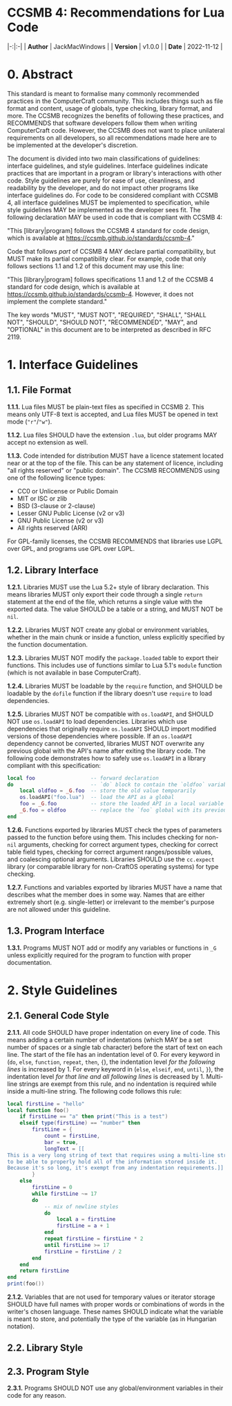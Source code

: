 # CCSMB 4: Recommendations for Lua Code

|-:|:-|
| **Author** | JackMacWindows |
| **Version** | v1.0.0 |
| **Date** | 2022-11-12 |

# 0. Abstract
This standard is meant to formalise many commonly recommended practices in the ComputerCraft community. This includes things such as file format and content, usage of globals, type checking, library format, and more. The CCSMB recognizes the benefits of following these practices, and RECOMMENDS that software developers follow them when writing ComputerCraft code. However, the CCSMB does not want to place unilateral requirements on all developers, so all recommendations made here are to be implemented at the developer's discretion.

The document is divided into two main classifications of guidelines: interface guidelines, and style guidelines. Interface guidelines indicate practices that are important in a program or library's interactions with other code. Style guidelines are purely for ease of use, cleanliness, and readability by the developer, and do not impact other programs like interface guidelines do. For code to be considered compliant with CCSMB 4, all interface guidelines MUST be implemented to specification, while style guidelines MAY be implemented as the developer sees fit. The following declaration MAY be used in code that is compliant with CCSMB 4:

"This [library|program] follows the CCSMB 4 standard for code design, which is available at https://ccsmb.github.io/standards/ccsmb-4."

Code that follows *part* of CCSMB 4 MAY declare partial compatibility, but MUST make its partial compatibility clear. For example, code that only follows sections 1.1 and 1.2 of this document may use this line:

"This [library|program] follows specifications 1.1 and 1.2 of the CCSMB 4 standard for code design, which is available at https://ccsmb.github.io/standards/ccsmb-4. However, it does not implement the complete standard."

The key words "MUST", "MUST NOT", "REQUIRED", "SHALL", "SHALL NOT", "SHOULD", "SHOULD NOT", "RECOMMENDED", "MAY", and "OPTIONAL" in this document are to be interpreted as described in RFC 2119.

# 1. Interface Guidelines

## 1.1. File Format
**1.1.1.** Lua files MUST be plain-text files as specified in CCSMB 2. This means only UTF-8 text is accepted, and Lua files MUST be opened in text mode (`"r"`/`"w"`).

**1.1.2.** Lua files SHOULD have the extension `.lua`, but older programs MAY accept no extension as well.

**1.1.3.** Code intended for distribution MUST have a licence statement located near or at the top of the file. This can be any statement of licence, including "all rights reserved" or "public domain". The CCSMB RECOMMENDS using one of the following licence types:

* CC0 or Unlicense or Public Domain
* MIT or ISC or zlib
* BSD (3-clause or 2-clause)
* Lesser GNU Public License (v2 or v3)
* GNU Public License (v2 or v3)
* All rights reserved (ARR)

For GPL-family licenses, the CCSMB RECOMMENDS that libraries use LGPL over GPL, and programs use GPL over LGPL.

## 1.2. Library Interface
**1.2.1.** Libraries MUST use the Lua 5.2+ style of library declaration. This means libraries MUST only export their code through a single `return` statement at the end of the file, which returns a single value with the exported data. The value SHOULD be a table or a string, and MUST NOT be `nil`.

**1.2.2.** Libraries MUST NOT create any global or environment variables, whether in the main chunk or inside a function, unless explicitly specified by the function documentation.

**1.2.3.** Libraries MUST NOT modify the `package.loaded` table to export their functions. This includes use of functions similar to Lua 5.1's `module` function (which is not available in base ComputerCraft).

**1.2.4.** Libraries MUST be loadable by the `require` function, and SHOULD be loadable by the `dofile` function if the library doesn't use `require` to load dependencies.

**1.2.5.** Libraries MUST NOT be compatible with `os.loadAPI`, and SHOULD NOT use `os.loadAPI` to load dependencies. Libraries which use dependencies that originally require `os.loadAPI` SHOULD import modified versions of those dependencies where possible. If an `os.loadAPI` dependency cannot be converted, libraries MUST NOT overwrite any previous global with the API's name after exiting the library code. The following code demonstrates how to safely use `os.loadAPI` in a library compliant with this specification:

```lua
local foo                  -- forward declaration
do                         -- `do` block to contain the `oldfoo` variable
    local oldfoo = _G.foo  -- store the old value temporarily
    os.loadAPI("foo.lua")  -- load the API as a global
    foo = _G.foo           -- store the loaded API in a local variable
    _G.foo = oldfoo        -- replace the `foo` global with its previous value (which may be `nil`)
end
```

**1.2.6.** Functions exported by libraries MUST check the types of parameters passed to the function before using them. This includes checking for non-`nil` arguments, checking for correct argument types, checking for correct table field types, checking for correct argument ranges/possible values, and coalescing optional arguments. Libraries SHOULD use the `cc.expect` library (or comparable library for non-CraftOS operating systems) for type checking.

**1.2.7.** Functions and variables exported by libraries MUST have a name that describes what the member does in some way. Names that are either extremely short (e.g. single-letter) or irrelevant to the member's purpose are not allowed under this guideline.

## 1.3. Program Interface
**1.3.1.** Programs MUST NOT add or modify any variables or functions in `_G` unless explicitly required for the program to function with proper documentation.

# 2. Style Guidelines

## 2.1. General Code Style
**2.1.1.** All code SHOULD have proper indentation on every line of code. This means adding a certain number of indentations (which MAY be a set number of spaces or a single tab character) before the start of text on each line. The start of the file has an indentation level of 0. For every keyword in (`do`, `else`, `function`, `repeat`, `then`, `{`), the indentation level *for the following lines* is increased by 1. For every keyword in (`else`, `elseif`, `end`, `until`, `}`), the indentation level *for that line and all following lines* is decreased by 1. Multi-line strings are exempt from this rule, and no indentation is required while inside a multi-line string. The following code follows this rule:

```lua
local firstLine = "hello"
local function foo()
    if firstLine == "a" then print("This is a test")
    elseif type(firstLine) == "number" then
        firstLine = {
            count = firstLine,
            bar = true,
            longText = [[
This is a very long string of text that requires using a multi-line string
to be able to properly hold all of the information stored inside it.
Because it's so long, it's exempt from any indentation requirements.]]
        }
    else
        firstLine = 0
        while firstLine ~= 17
        do
            -- mix of newline styles
            do
                local a = firstLine
                firstLine = a + 1
            end
            repeat firstLine = firstLine * 2
            until firstLine >= 17
            firstLine = firstLine / 2
        end
    end
    return firstLine
end
print(foo())
```

**2.1.2.** Variables that are not used for temporary values or iterator storage SHOULD have full names with proper words or combinations of words in the writer's chosen language. These names SHOULD indicate what the variable is meant to store, and potentially the type of the variable (as in Hungarian notation).

## 2.2. Library Style



## 2.3. Program Style
**2.3.1.** Programs SHOULD NOT use any global/environment variables in their code for any reason. 